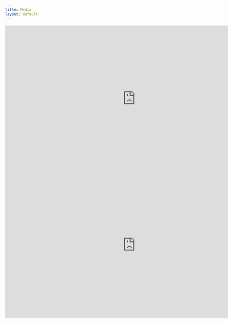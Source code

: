 ```yaml
---
title: Media
layout: default
---
```


<center>
<iframe width="853" height="480" src="https://www.youtube.com/embed/NcSa2B3pCR8" frameborder="0" allowfullscreen></iframe>
</center>

<center>
<iframe width="853" height="480" src="https://www.youtube.com/embed/5zVdEiWsEWs" frameborder="0" allowfullscreen></iframe>
</center>
